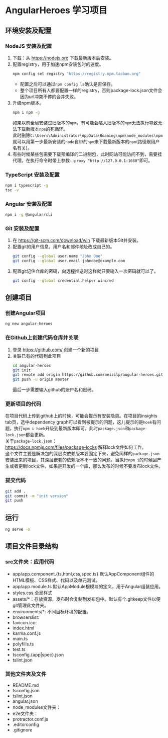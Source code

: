# AngularHeroes 学习项目

## 环境安装及配置

### NodeJS 安装及配置

1. 下载：从 <https://nodejs.org> 下载最新版本后安装。
2. 配置registry，用于加速npm安装包时的速度。
    ```sh
    npm config set registry "https://registry.npm.taobao.org"
    ```
    * 配置之后可以通过`npm config ls`确认是否保存。
    * 整个项目所有人都要配置一样的registry，否则package-lock.json文件会因为url冲突不停的合并失败。
3. 升级npm版本。
    ```sh
    npm i npm -g
    ```
    如果以前全局安装过旧版本的`npm`，有可能会陷入旧版本的`npm`无法执行导致无法下载新版本`npm`的死循环。  
    此时删除`C:\Users\Administrator\AppData\Roaming\npm\node_modules\npm`就可以用第一步最新安装的`node`自带的`npm`来下载最新版本的`npm`(路径跟用户名有关)。
4. 有些时候某些包需要下载预编译的二进制包，此时网站可能访问不到，需要挂代理。在执行命令时带上参数`--proxy "http://127.0.0.1:1080"`即可。

### TypeScript 安装及配置

```sh
npm i typescript -g
tsc -v
```

### Angular 安装及配置

```sh
npm i -g @angular/cli
```

### Git 安装及配置

1. 在 <https://git-scm.com/download/win> 下载最新版本Git并安装。
2. 配置git的用户信息，用户名和邮件地址改成自己的。
    ```sh
    git config --global user.name "John Doe"
    git config --global user.email johndoe@example.com
    ```
3. 配置git记住仓库的密码，向远程推送时这样就只要输入一次密码就可以了。
    ```sh
    git config --global credential.helper wincred
    ```

## 创建项目

### 创建Angular项目

```sh
ng new angular-heroes
```

### 在Github上创建代码仓库并关联

1. 登录 <https://github.com/> 创建一个新的项目
2. 关联已有的代码到此项目
    ```sh
    cd angular-heroes
    git init
    git remote add origin https://github.com/meizilp/augular-heroes.git
    git push -u origin master
    ```
    最后一步需要输入github的账户名和密码。

### 更新项目的代码

在项目代码上传到github上的时候，可能会提示有安装隐患。在项目的insights tab页，选中dependency graph可以看到被提示的问题，这儿提示的是`hoek`有问题，执行`npm i hoek`升级到最新版本即可。此时`package.json`和`package-lock.json`都会更新。  
关于`package-lock.json`：  
<https://docs.npmjs.com/files/package-locks> 解释lock文件如何工作。  
这个文件主要是解决包的深层次依赖版本要固定下来，避免同样的`package.json`安装出来的项目，其深层嵌套的依赖版本不一致的问题。当执行`npm i`的时候回产生或者更新lock文件。如果是开发的一个库，那么发布的时候不要发布lock文件。

### 提交代码

```sh
git add .
git commit -m "init version"
git push
```

## 运行

```sh
ng serve -o
```

## 项目文件目录结构

### src文件夹：应用代码

* app/app.component.{ts,html,css,spec.ts} 默认AppComponent组件的HTML模板、CSS样式、代码以及单元测试。
* app/app.module.ts 默认AppModule根模块的定义，用于Angular组装应用。
* styles.css 全局样式
* assets/*：存放资源，发布时会复制到发布包中。默认有个.gitkeep文件以便git管理此文件夹。
* environments/*: 不同目标环境的配置。
* browserslist:
* favicon.ico:
* index.html
* karma.conf.js
* main.ts
* polyfills.ts
* test.ts
* tsconfig.{app|spec}.json
* tslint.json

### 其他文件夹及文件

* README.md
* tsconfig.json
* tslint.json
* angular.json
* node_modules文件夹：
* e2e文件夹：
* protractor.conf.js
* .editorconfig
* .gitignore